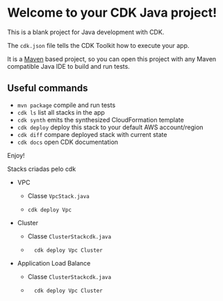 # Welcome to your CDK Java project!

This is a blank project for Java development with CDK.

The `cdk.json` file tells the CDK Toolkit how to execute your app.

It is a [Maven](https://maven.apache.org/) based project, so you can open this project with any Maven compatible Java IDE to build and run tests.

## Useful commands

 * `mvn package`     compile and run tests
 * `cdk ls`          list all stacks in the app
 * `cdk synth`       emits the synthesized CloudFormation template
 * `cdk deploy`      deploy this stack to your default AWS account/region
 * `cdk diff`        compare deployed stack with current state
 * `cdk docs`        open CDK documentation

Enjoy!

Stacks criadas pelo cdk

* VPC
    * Classe `VpcStack.java`
    * ```
      cdk deploy Vpc
      ```
* Cluster
  * Classe `ClusterStackcdk.java`
  * ```
      cdk deploy Vpc Cluster
    ```

* Application Load Balance
  * Classe `ClusterStackcdk.java`
  * ```
      cdk deploy Vpc Cluster
    ```